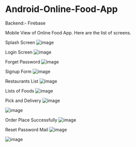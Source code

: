 # Android-Online-Food-App



Backend:- Firebase

Mobile View of Online Food App.
Here are the list of screens.

Splash Screen
![image](https://github.com/Shub26vish/Android-Online-Food-App/assets/127945668/edb3bee8-4e6c-49b6-9e1c-f3b920140685)


Login Screen
![image](https://github.com/Shub26vish/Android-Online-Food-App/assets/127945668/7d7b5803-bf64-4dc7-8d16-d4f6d08bcbc8)


Forget Password
![image](https://github.com/Shub26vish/Android-Online-Food-App/assets/127945668/23b08778-ac94-4c07-838e-0bcf5d4e1d02)


Signup Form
![image](https://github.com/Shub26vish/Android-Online-Food-App/assets/127945668/3a7f04a6-b468-4668-9b24-c2e63df18fa4)


Restaurants List
![image](https://github.com/Shub26vish/Android-Online-Food-App/assets/127945668/d57da805-c056-4b61-b1c7-aa03ebdd3f1f)


Lists of Foods
![image](https://github.com/Shub26vish/Android-Online-Food-App/assets/127945668/457fb657-67ed-48af-a28a-9258891ccf54)


Pick and Delivery
![image](https://github.com/Shub26vish/Android-Online-Food-App/assets/127945668/e47ddcf8-44c1-4f4c-8429-1b57e220e87b)


![image](https://github.com/Shub26vish/Android-Online-Food-App/assets/127945668/f2c2b046-3cbe-4ffe-bd97-4d24a8f0210b)


Order Place Successfully
![image](https://github.com/Shub26vish/Android-Online-Food-App/assets/127945668/36981690-f1d8-40df-ac08-9b44d6abdd61)


Reset Password Mail
![image](https://github.com/Shub26vish/Android-Online-Food-App/assets/127945668/7076144b-4741-407c-a5ed-f0149aaa0ee1)


![image](https://github.com/Shub26vish/Android-Online-Food-App/assets/127945668/ff7e9b91-b9d4-4607-b5d2-64de2df4400f)
